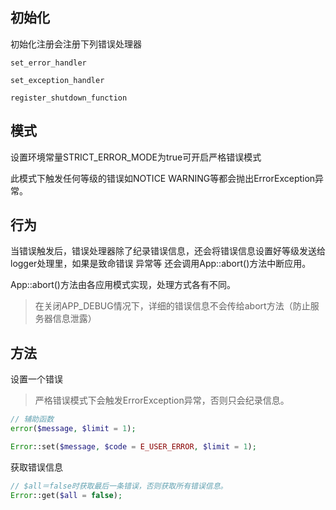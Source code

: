 初始化
----
初始化注册会注册下列错误处理器

```
set_error_handler 

set_exception_handler 

register_shutdown_function
```

模式
----
设置环境常量STRICT_ERROR_MODE为true可开启严格错误模式

此模式下触发任何等级的错误如NOTICE WARNING等都会抛出ErrorException异常。

行为
----
当错误触发后，错误处理器除了纪录错误信息，还会将错误信息设置好等级发送给logger处理里，如果是致命错误 异常等 还会调用App::abort()方法中断应用。

App::abort()方法由各应用模式实现，处理方式各有不同。
> 在关闭APP_DEBUG情况下，详细的错误信息不会传给abort方法（防止服务器信息泄露）


方法
----
设置一个错误
> 严格错误模式下会触发ErrorException异常，否则只会纪录信息。

```php
// 辅助函数
error($message, $limit = 1);

Error::set($message, $code = E_USER_ERROR, $limit = 1);
```
获取错误信息

```php
// $all＝false时获取最后一条错误，否则获取所有错误信息。
Error::get($all = false);
```